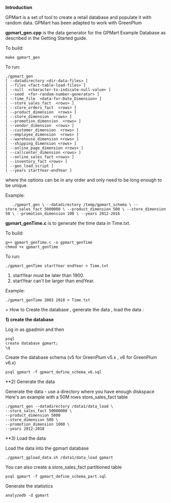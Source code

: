 **Introduction**	

GPMart is a set of tool to create a retail database and populate it with random data.
GPMart has been adapted to work with GreenPlum 

**gpmart_gen.cpp** is the data generator for the GPMart Example Database
as described in the Getting Started guide.

To build:

    make gpmart_gen

To run:

    ./gpmart_gen
    [ --datadirectory <dir-data-files> ]
    [ --files <fact-table-load-files> ]
    [ --null  <character-to-indicate-null-value> ]
    [ --seed  <for-random-number-generator> ]
    [ --time_file  <data-for-Date_Dimension> ]
    [ --store_sales_fact  <rows> ]
    [ --store_orders_fact  <rows> ]
    [ --product_dimension  <rows> ]
    [ --store_dimension  <rows> ]
    [ --promotion_dimension  <rows> ]
    [ --vendor_dimension  <rows> ]
    [ --customer_dimension  <rows> ]
    [ --employee_dimension  <rows> ]
    [ --warehouse_dimension <rows> ]
    [ --shipping_dimension <rows> ]
    [ --online_page_dimension <rows> ]
    [ --callcenter_dimension <rows> ]
    [ --online_sales_fact <rows> ]
    [ --inventory_fact <rows> ]
    [ --gen_load_script ]
    [ --years startYear-endYear ]
    
where the options can be in any order and only need to be long enough to be unique.

Example:

`	./gpmart_gen \
         --datadirectory /temp/gpmart_schema \
         --store_sales_fact 5000000 \
         --product_dimension 500 \
         --store_dimension 50 \
         --promotion_dimension 100 \
         --years 2012-2016`

**gpmart_genTime.c** is to generate the time data in Time.txt.

To build:

    g++ gpmart_genTime.c -o gpmart_genTime
    chmod +x gpmart_genTime

To run:

    ./gpmart_genTime startYear endYear > Time.txt

1. startYear must be later than 1900.
2. startYear can't be larger than endYear.

Example:

    ./gpmart_genTime 2003 2018 > Time.txt


=	How to Create the database , generate the data , load the data :

**1) create the database**

Log in as gpadmin and then 

    psql
    create database gpmart;
	\q


Create the database schema (v5 for GreenPlum v5.x , v6 for GreenPlum v6.x)

    psql gpmart -f gpmart_define_schema_v6.sql

**2) Generate the data

Generate the data - use a directory where you have enough diskspace
Here's an example with a 50M rows store_sales_fact table

    ./gpmart_gen --datadirectory /data1/data_load \
    --store_sales_fact 50000000 \
	--product_dimension 5000 
	--store_dimension 500 \
	--promotion_dimension 1000 \
	--years 2012-2018


**3) Load the data

Load the data into the gpmart database

    ./gpmart_gpload_data.sh /data1/data_load gpmart

You can also create a store_sales_fact partitioned table 

    psql gpmart -f gpmart_define_schema_part.sql

Generate the statistics

    analyzedb -d gpmart

